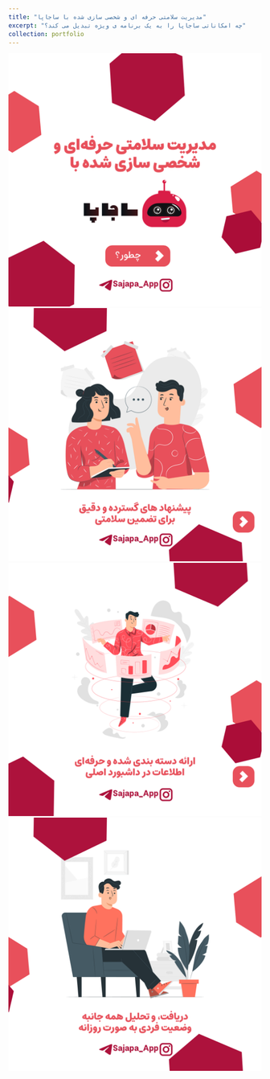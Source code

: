 ```yaml
---
title: "مدیریت سلامتی حرفه ای و شخصی سازی شده با ساجاپا"
excerpt: "چه امکاناتی ساجاپا را به یک برنامه ی ویژه تبدیل می کند؟"
collection: portfolio
---
```


<img src="../images/Slide1.png"/>

<img src="../images/Slide2.png"/>

<img src="../images/Slide3.png"/>

<img src="../images/Slide4.png"/>

